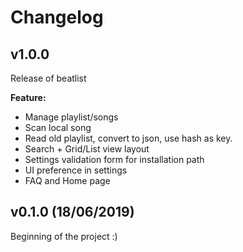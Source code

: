 # Changelog

## v1.0.0

Release of beatlist

**Feature:**
 - Manage playlist/songs
 - Scan local song
 - Read old playlist, convert to json, use hash as key.
 - Search + Grid/List view layout
 - Settings validation form for installation path
 - UI preference in settings
 - FAQ and Home page

## v0.1.0 (18/06/2019)

Beginning of the project :)
